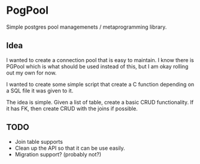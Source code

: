 # PogPool

Simple postgres pool managemenets / metaprogramming library.

## Idea


I wanted to create a connection pool that is easy to maintain. I know there is PGPool which is what should be used instead of this, but
I am okay rolling out my own for now.

I wanted to create some simple script that create a C function depending on a SQL file it was given to it.

The idea is simple. Given a list of table, create a basic CRUD functionality. If it has FK, then create CRUD with the joins if possible. 


## TODO 

- Join table supports
- Clean up the API so that it can be use easily.
- Migration support? (probably not?)
